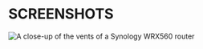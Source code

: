 # SCREENSHOTS

![A close-up of the vents of a Synology WRX560 router](./../johnsona/assets/images/screenshots/vents_up_close_screenshot.png)
